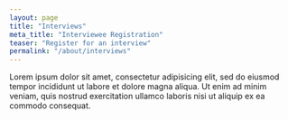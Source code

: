 ```yaml
---
layout: page
title: "Interviews"
meta_title: "Interviewee Registration"
teaser: "Register for an interview"
permalink: "/about/interviews"
---
```

Lorem ipsum dolor sit amet, consectetur adipisicing elit, sed do eiusmod tempor incididunt ut labore et dolore magna aliqua. Ut enim ad minim veniam, quis nostrud exercitation ullamco laboris nisi ut aliquip ex ea commodo consequat.

<script type="text/javascript" src="https://form.jotform.com/jsform/210335068867157"></script>

